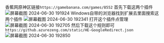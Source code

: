 香蕉网原神区链接`https://gamebanana.com/games/8552`
首先下载这两个插件
![屏幕截图 2024-06-30 191924](https://github.com/wanfu1/mod/assets/174178389/d6bfd7ad-205b-4227-a036-0f02432bea55)
Windows自带的浏览器找到扩展去里面搜索这两个插件
![屏幕截图 2024-06-30 192341](https://github.com/wanfu1/mod/assets/174178389/a0513513-b884-49e0-b5bd-25b804609be2)
打开这个插件点管理
![屏幕截图 2024-06-30 192705](https://github.com/wanfu1/mod/assets/174178389/e13149e1-091a-4eb2-95fa-a1cadbe9422e)
然后下载这个规则即可
`https://github.azurezeng.com/static/HE-GoogleRedirect.json`
![屏幕截图 2024-06-30 192850](https://github.com/wanfu1/mod/assets/174178389/134fbfc3-dd73-4425-b056-8174560ba5c9)



